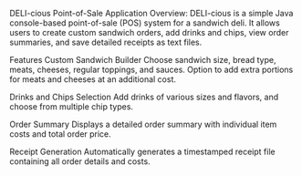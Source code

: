 DELI-cious Point-of-Sale Application
Overview:
DELI-cious is a simple Java console-based point-of-sale (POS) system for a sandwich deli. It allows users to create custom sandwich orders, add drinks and chips, view order summaries, and save detailed receipts as text files.

Features
Custom Sandwich Builder
Choose sandwich size, bread type, meats, cheeses, regular toppings, and sauces. Option to add extra portions for meats and cheeses at an additional cost.

Drinks and Chips Selection
Add drinks of various sizes and flavors, and choose from multiple chip types.

Order Summary
Displays a detailed order summary with individual item costs and total order price.

Receipt Generation
Automatically generates a timestamped receipt file containing all order details and costs.

